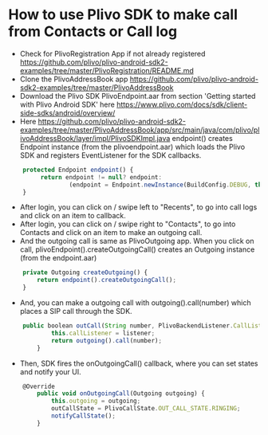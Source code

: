 # How to use Plivo SDK to make call from Contacts or Call log
- Check for PlivoRegistration App if not already registered https://github.com/plivo/plivo-android-sdk2-examples/tree/master/PlivoRegistration/README.md
- Clone the PlivoAddressBook app https://github.com/plivo/plivo-android-sdk2-examples/tree/master/PlivoAddressBook
- Download the Plivo SDK PlivoEndpoint.aar from section 'Getting started with Plivo Android SDK' here https://www.plivo.com/docs/sdk/client-side-sdks/android/overview/
- Here https://github.com/plivo/plivo-android-sdk2-examples/tree/master/PlivoAddressBook/app/src/main/java/com/plivo/plivoAddressBook/layer/impl/PlivoSDKImpl.java endpoint() creates Endpoint instance (from the plivoendpoint.aar) which loads the Plivo SDK and registers EventListener for the SDK callbacks.
```javascript
    protected Endpoint endpoint() {
         return endpoint != null? endpoint:
                 (endpoint = Endpoint.newInstance(BuildConfig.DEBUG, this));
    }
```

- After login, you can click on / swipe left to "Recents", to go into call logs and click on an item to callback.
- After login, you can click on / swipe right to "Contacts", to go into Contacts and click on an item to make an outgoing call.
- And the outgoing call is same as PlivoOutgoing app. When you click on call, plivoEndpoint().createOutgoingCall() creates an Outgoing instance (from the endpoint.aar)
```javascript
    private Outgoing createOutgoing() {
        return endpoint().createOutgoingCall();
    }
```

- And, you can make a outgoing call with outgoing().call(number) which places a SIP call through the SDK.
```javascript
    public boolean outCall(String number, PlivoBackendListener.CallListener listener) throws EndpointNotRegisteredException {
            this.callListener = listener;
            return outgoing().call(number);
        }
```

- Then, SDK fires the onOutgoingCall() callback, where you can set states and notify your UI.
```javascript
    @Override
        public void onOutgoingCall(Outgoing outgoing) {
            this.outgoing = outgoing;
            outCallState = PlivoCallState.OUT_CALL_STATE.RINGING;
            notifyCallState();
        }
```

